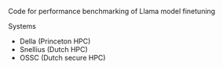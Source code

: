 Code for performance benchmarking of Llama model finetuning

Systems
- Della (Princeton HPC)
- Snellius (Dutch HPC)
- OSSC (Dutch secure HPC)
